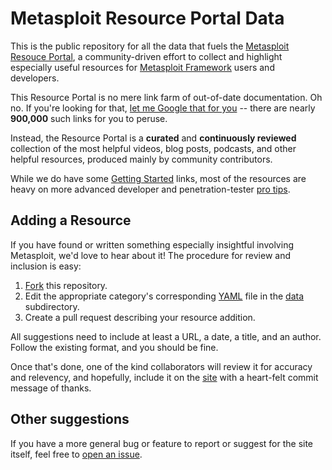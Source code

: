 # Metasploit Resource Portal Data

This is the public repository for all the data that fuels the
[Metasploit Resouce Portal][site], a community-driven effort
to collect and highlight especially useful resources for [Metasploit
Framework][framework] users and developers.

This Resource Portal is no mere link farm of out-of-date documentation.
Oh no. If you're looking for that, [let me Google that for you][lmgtfy]
-- there are nearly **900,000** such links for you to peruse.

Instead, the Resource Portal is a **curated** and **continuously
reviewed** collection of the most helpful videos, blog posts, podcasts,
and other helpful resources, produced mainly by community contributors.

While we do have some [Getting Started][getting-started] links, most of
the resources are heavy on more advanced developer and penetration-tester
[pro tips][pro-tips].

## Adding a Resource

If you have found or written something especially insightful involving
Metasploit, we'd love to hear about it! The procedure for review and
inclusion is easy:

1. [Fork] this repository.
1. Edit the appropriate category's corresponding [YAML][psych] file in the [data] subdirectory.
1. Create a pull request describing your resource addition.

All suggestions need to include at least a URL, a date, a title, and an
author. Follow the existing format, and you should be fine.

Once that's done, one of the kind collaborators will review it for
accuracy and relevency, and hopefully, include it on the [site] with a
heart-felt commit message of thanks.

## Other suggestions

If you have a more general bug or feature to report or suggest for the
site itself, feel free to [open an issue][issues].

  [site]: https://metasploit.github.io
  [framework]: https://github.com/rapid7/metasploit-framework
  [fork]: https://guides.github.com/activities/forking/
  [psych]: https://github.com/tenderlove/psych
  [lmgtfy]: http://lmgtfy.com/?q=metasploit
  [issues]: https://github.com/metasploit/resource-portal-data/issues
  [data]: https://github.com/metasploit/resource-portal-data/blob/master/data
  [getting-started]: https://github.com/metasploit/resource-portal-data/blob/master/data/getting_started.yml
  [pro-tips]: https://github.com/metasploit/resource-portal-data/blob/master/data/pro_tips.yml
